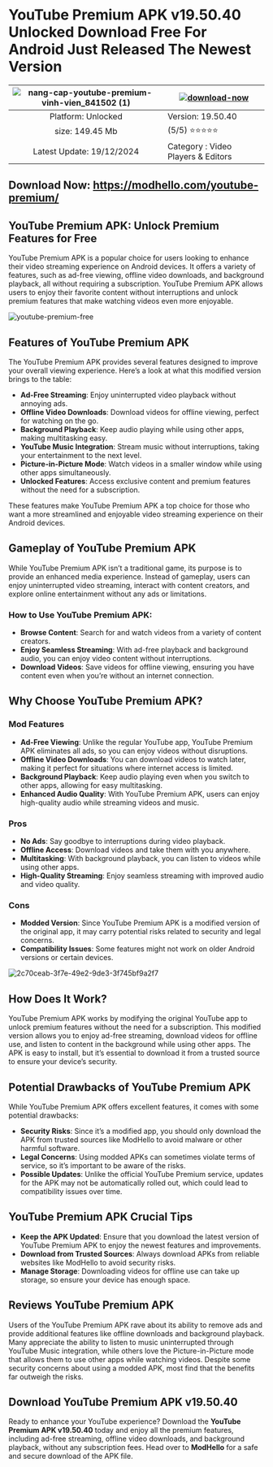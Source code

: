 # YouTube Premium APK v19.50.40 Unlocked Download Free For Android Just Released The Newest Version

| ![nang-cap-youtube-premium-vinh-vien_841502 (1)](https://github.com/user-attachments/assets/2845bed4-d16f-4f03-ac14-f54ecf6124d6) | [![download-now](https://github.com/user-attachments/assets/22657e67-9d2d-46af-a41a-5d365d2ddc1f)](https://modhello.com/youtube-premium/)  |
|:-------------------------------------------------:|-----------------------|
| Platform: Unlocked                      | Version: 19.50.40    |
| size: 149.45 Mb                                |  (5/5) ⭐️⭐️⭐️⭐️⭐️ |
| Latest Update: 19/12/2024                      | Category : Video Players & Editors |

## Download Now: https://modhello.com/youtube-premium/

## YouTube Premium APK: Unlock Premium Features for Free

YouTube Premium APK is a popular choice for users looking to enhance their video streaming experience on Android devices. It offers a variety of features, such as ad-free viewing, offline video downloads, and background playback, all without requiring a subscription. YouTube Premium APK allows users to enjoy their favorite content without interruptions and unlock premium features that make watching videos even more enjoyable.

![youtube-premium-free](https://github.com/user-attachments/assets/99b2f71e-bba2-408c-987d-ed4b0ad65b68)

## Features of YouTube Premium APK

The YouTube Premium APK provides several features designed to improve your overall viewing experience. Here’s a look at what this modified version brings to the table:

- **Ad-Free Streaming**: Enjoy uninterrupted video playback without annoying ads.
- **Offline Video Downloads**: Download videos for offline viewing, perfect for watching on the go.
- **Background Playback**: Keep audio playing while using other apps, making multitasking easy.
- **YouTube Music Integration**: Stream music without interruptions, taking your entertainment to the next level.
- **Picture-in-Picture Mode**: Watch videos in a smaller window while using other apps simultaneously.
- **Unlocked Features**: Access exclusive content and premium features without the need for a subscription.

These features make YouTube Premium APK a top choice for those who want a more streamlined and enjoyable video streaming experience on their Android devices.

## Gameplay of YouTube Premium APK

While YouTube Premium APK isn’t a traditional game, its purpose is to provide an enhanced media experience. Instead of gameplay, users can enjoy uninterrupted video streaming, interact with content creators, and explore online entertainment without any ads or limitations.

### How to Use YouTube Premium APK:
- **Browse Content**: Search for and watch videos from a variety of content creators.
- **Enjoy Seamless Streaming**: With ad-free playback and background audio, you can enjoy video content without interruptions.
- **Download Videos**: Save videos for offline viewing, ensuring you have content even when you’re without an internet connection.

## Why Choose YouTube Premium APK?

### Mod Features

- **Ad-Free Viewing**: Unlike the regular YouTube app, YouTube Premium APK eliminates all ads, so you can enjoy videos without disruptions.
- **Offline Video Downloads**: You can download videos to watch later, making it perfect for situations where internet access is limited.
- **Background Playback**: Keep audio playing even when you switch to other apps, allowing for easy multitasking.
- **Enhanced Audio Quality**: With YouTube Premium APK, users can enjoy high-quality audio while streaming videos and music.

### Pros

- **No Ads**: Say goodbye to interruptions during video playback.
- **Offline Access**: Download videos and take them with you anywhere.
- **Multitasking**: With background playback, you can listen to videos while using other apps.
- **High-Quality Streaming**: Enjoy seamless streaming with improved audio and video quality.

### Cons

- **Modded Version**: Since YouTube Premium APK is a modified version of the original app, it may carry potential risks related to security and legal concerns.
- **Compatibility Issues**: Some features might not work on older Android versions or certain devices.

![2c70ceab-3f7e-49e2-9de3-3f745bf9a2f7](https://github.com/user-attachments/assets/ccd6d359-cd04-4667-8246-ae97e4513c5b)


## How Does It Work?

YouTube Premium APK works by modifying the original YouTube app to unlock premium features without the need for a subscription. This modified version allows you to enjoy ad-free streaming, download videos for offline use, and listen to content in the background while using other apps. The APK is easy to install, but it’s essential to download it from a trusted source to ensure your device’s security.

## Potential Drawbacks of YouTube Premium APK

While YouTube Premium APK offers excellent features, it comes with some potential drawbacks:
- **Security Risks**: Since it’s a modified app, you should only download the APK from trusted sources like ModHello to avoid malware or other harmful software.
- **Legal Concerns**: Using modded APKs can sometimes violate terms of service, so it’s important to be aware of the risks.
- **Possible Updates**: Unlike the official YouTube Premium service, updates for the APK may not be automatically rolled out, which could lead to compatibility issues over time.

## YouTube Premium APK Crucial Tips

- **Keep the APK Updated**: Ensure that you download the latest version of YouTube Premium APK to enjoy the newest features and improvements.
- **Download from Trusted Sources**: Always download APKs from reliable websites like ModHello to avoid security risks.
- **Manage Storage**: Downloading videos for offline use can take up storage, so ensure your device has enough space.

## Reviews YouTube Premium APK

Users of the YouTube Premium APK rave about its ability to remove ads and provide additional features like offline downloads and background playback. Many appreciate the ability to listen to music uninterrupted through YouTube Music integration, while others love the Picture-in-Picture mode that allows them to use other apps while watching videos. Despite some security concerns about using a modded APK, most find that the benefits far outweigh the risks.

## Download YouTube Premium APK v19.50.40

Ready to enhance your YouTube experience? Download the **YouTube Premium APK v19.50.40** today and enjoy all the premium features, including ad-free streaming, offline video downloads, and background playback, without any subscription fees. Head over to **ModHello** for a safe and secure download of the APK file.

